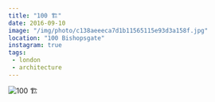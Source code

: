 ```yaml
---
title: "100 🏗"
date: 2016-09-10
image: "/img/photo/c138aeeeca7d1b11565115e93d3a158f.jpg"
location: "100 Bishopsgate"
instagram: true
tags:
 - london
 - architecture
---
```


![100 🏗](/img/photo/c138aeeeca7d1b11565115e93d3a158f.jpg)
